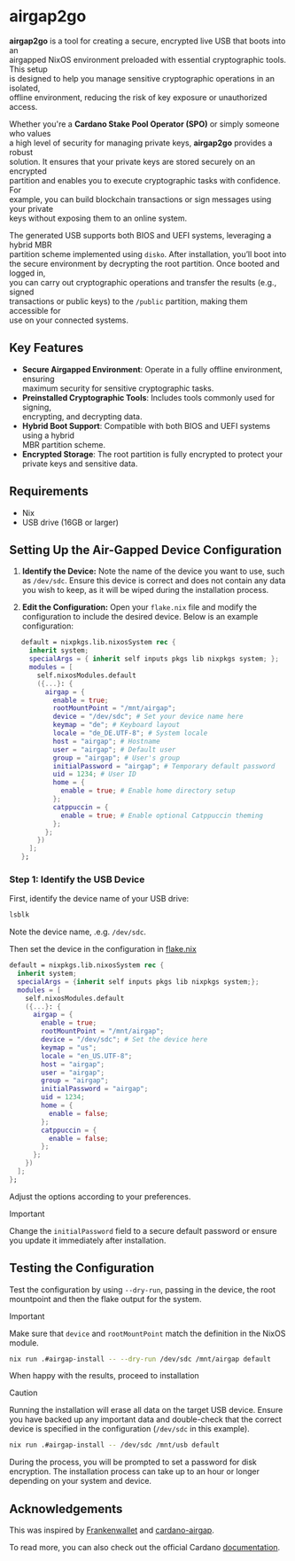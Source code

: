 # airgap2go

**airgap2go** is a tool for creating a secure, encrypted live USB that boots into an  
airgapped NixOS environment preloaded with essential cryptographic tools. This setup  
is designed to help you manage sensitive cryptographic operations in an isolated,  
offline environment, reducing the risk of key exposure or unauthorized access.

Whether you're a **Cardano Stake Pool Operator (SPO)** or simply someone who values  
a high level of security for managing private keys, **airgap2go** provides a robust  
solution. It ensures that your private keys are stored securely on an encrypted  
partition and enables you to execute cryptographic tasks with confidence. For  
example, you can build blockchain transactions or sign messages using your private  
keys without exposing them to an online system.

The generated USB supports both BIOS and UEFI systems, leveraging a hybrid MBR  
partition scheme implemented using `disko`. After installation, you’ll boot into  
the secure environment by decrypting the root partition. Once booted and logged in,  
you can carry out cryptographic operations and transfer the results (e.g., signed  
transactions or public keys) to the `/public` partition, making them accessible for  
use on your connected systems.

## Key Features

- **Secure Airgapped Environment**: Operate in a fully offline environment, ensuring  
  maximum security for sensitive cryptographic tasks.
- **Preinstalled Cryptographic Tools**: Includes tools commonly used for signing,  
  encrypting, and decrypting data.
- **Hybrid Boot Support**: Compatible with both BIOS and UEFI systems using a hybrid  
  MBR partition scheme.
- **Encrypted Storage**: The root partition is fully encrypted to protect your  
  private keys and sensitive data.

## Requirements

- Nix
- USB drive (16GB or larger)

## Setting Up the Air-Gapped Device Configuration

1. **Identify the Device:**
   Note the name of the device you want to use, such as `/dev/sdc`. Ensure this device is correct and does not contain any data you wish to keep, as it will be wiped during the installation process.

2. **Edit the Configuration:**
   Open your `flake.nix` file and modify the configuration to include the desired device. Below is an example configuration:

```nix
   default = nixpkgs.lib.nixosSystem rec {
     inherit system;
     specialArgs = { inherit self inputs pkgs lib nixpkgs system; };
     modules = [
       self.nixosModules.default
       ({...}: {
         airgap = {
           enable = true;
           rootMountPoint = "/mnt/airgap";
           device = "/dev/sdc"; # Set your device name here
           keymap = "de"; # Keyboard layout
           locale = "de_DE.UTF-8"; # System locale
           host = "airgap"; # Hostname
           user = "airgap"; # Default user
           group = "airgap"; # User's group
           initialPassword = "airgap"; # Temporary default password
           uid = 1234; # User ID
           home = {
             enable = true; # Enable home directory setup
           };
           catppuccin = {
             enable = true; # Enable optional Catppuccin theming
           };
         };
       })
     ];
   };
```

### Step 1: Identify the USB Device

First, identify the device name of your USB drive:

```sh
lsblk
```

Note the device name, .e.g. `/dev/sdc`.

Then set the device in the configuration in [flake.nix](./flake.nix)

```nix
default = nixpkgs.lib.nixosSystem rec {
  inherit system;
  specialArgs = {inherit self inputs pkgs lib nixpkgs system;};
  modules = [
    self.nixosModules.default
    ({...}: {
      airgap = {
        enable = true;
        rootMountPoint = "/mnt/airgap";
        device = "/dev/sdc"; # Set the device here
        keymap = "us";
        locale = "en_US.UTF-8";
        host = "airgap";
        user = "airgap";
        group = "airgap";
        initialPassword = "airgap";
        uid = 1234;
        home = {
          enable = false;
        };
        catppuccin = {
          enable = false;
        };
      };
    })
  ];
};
```

Adjust the options according to your preferences.

> [!IMPORTANT]
> Change the `initialPassword` field to a secure default password or ensure you update it immediately after installation.

## Testing the Configuration

Test the configuration by using `--dry-run`, passing in the device, the root mountpoint and then the flake output for the system.

> [!IMPORTANT]
> Make sure that `device` and `rootMountPoint` match the definition in the NixOS module.

```sh
nix run .#airgap-install -- --dry-run /dev/sdc /mnt/airgap default
```

When happy with the results, proceed to installation

> [!CAUTION]
> Running the installation will erase all data on the target USB device.
> Ensure you have backed up any important data
> and double-check that the correct device is specified in the configuration (`/dev/sdc` in this example).

```sh
nix run .#airgap-install -- /dev/sdc /mnt/usb default
```

During the process, you will be prompted to set a password for disk encryption.
The installation process can take up to an hour or longer depending on your system and device.

## Acknowledgements

This was inspired by [Frankenwallet](https://github.com/rphair/frankenwallet) and [cardano-airgap](https://github.com/IntersectMBO/cardano-airgap).

To read more, you can also check out the official Cardano [documentation](https://developers.cardano.org/docs/get-started/air-gap/).
